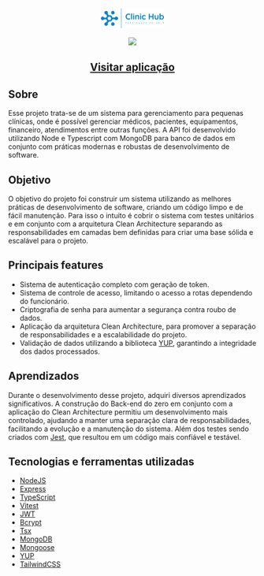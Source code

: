 <h1 align="center" color="white"><img height="40" valign="top" src="./src/_assets/images/logo/logo-blue.png"/></h1>

<div align="center"><img src="./src/_assets/video/clinic-hub.gif" width="900"/></div>
<h2 align="center"><a color="white" href="https://clinichub.vercel.app/">Visitar aplicação</a></h2>

## Sobre
Esse projeto trata-se de um sistema para gerenciamento para pequenas clínicas, onde é possível gerenciar médicos, pacientes, equipamentos, financeiro, atendimentos entre outras funções. A API foi desenvolvido utilizando Node e Typescript com MongoDB para banco de dados em conjunto com práticas modernas e robustas de desenvolvimento de software.

## Objetivo
O objetivo do projeto foi construir um sistema utilizando as melhores práticas de desenvolvimento de software, criando um código limpo e de fácil manutenção. Para isso o intuito é cobrir o sistema com testes unitários e em conjunto com a arquitetura Clean Architecture separando as responsabilidades em camadas bem definidas para criar uma base sólida e escalável para o projeto.

## Principais features
- Sistema de autenticação completo com geração de token.
- Sistema de controle de acesso, limitando o acesso a rotas dependendo do funcionário.
- Criptografia de senha para aumentar a segurança contra roubo de dados.
- Aplicação da arquitetura Clean Architecture, para promover a separação de responsabilidades e a escalabilidade do projeto.
- Validação de dados utilizando a biblioteca [YUP](https://github.com/jquense/yup), garantindo a integridade dos dados processados.

## Aprendizados
Durante o desenvolvimento desse projeto, adquiri diversos aprendizados significativos. A construção do Back-end do zero em conjunto com a aplicação do Clean Architecture permitiu um desenvolvimento mais controlado, ajudando a manter uma separação clara de responsabilidades, facilitando a evolução e a manutenção do sistema. Além dos testes sendo criados com [Jest](https://jestjs.io/pt-BR/docs/getting-started), que resultou em um código mais confiável e testável.


## Tecnologias e ferramentas utilizadas
- [NodeJS](https://nodejs.org/en)
- [Express](https://expressjs.com/pt-br)
- [TypeScript](https://www.typescriptlang.org/)
- [Vitest](https://vitest.dev)
- [JWT](https://jwt.io/introduction)
- [Bcrypt](https://www.npmjs.com/package/bcrypt)
- [Tsx](https://www.npmjs.com/package/tsx)
- [MongoDB](https://www.mongodb.com)
- [Mongoose](https://mongoosejs.com)
- [YUP](https://github.com/jquense/yup)
- [TailwindCSS](https://tailwindcss.com/docs/guides/vite)

